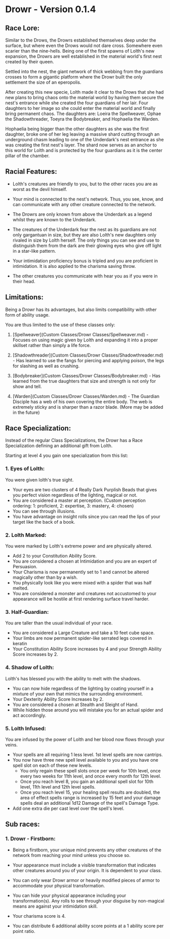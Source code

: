 # **Drowr** - Version **0.1.4**

## **Race Lore:**
Similar to the Drows, the Drowrs established themselves deep under the surface, but where even the Drows would not dare cross. Somewhere even scarier than the nine-hells.
Being one of the first spawns of Lolth's new expansion, the Drowrs are well
established in the material world's first nest created by their queen.

Settled into the nest, the giant network of thick webbing from the guardians crosses to
form a gigantic platform where the Drowr built the only settlement the size of an eperopolis.

After creating this new specie, Lolth made it clear to the Drows that she had new plans
to bring chaos onto the material world by having them secure the nest's entrance while
she created the four guardians of her lair. Four daughters to her image so she could
enter the material world and finally bring permanent chaos.
The daughters are: Loeira the Spellweaver, Ophae the Shadowthreader, Toeyra the Bodybreaker, and Hophaelia the Warden.

Hophaelia being bigger than the other daughters as she was the first daughter,
broke one of her leg leaving a massive shard cutting through an underground chasm leading
to one of the Underdark's nest entrance as she was creating the first nest's layer.
The shard now serves as an anchor to this world for Lolth and is protected by the four guardians as it is the center pillar of the chamber.


## **Racial Features:**

- Lolth's creatures are friendly to you, but to the other races you are as worst as the devil himself.

- Your mind is connected to the nest's network. Thus, you see, know, and can communicate with any other creature connected to the network.

- The Drowrs are only known from above the Underdark as a legend whilst they are known to the Underdark.

- The creatures of the Underdark fear the nest as its guardians are not only gargantuan in size, but they are also Lolth's new daughters only rivaled in size by Lolth herself. The only things you can see and use to distinguish them from the dark are their glowing eyes who give off light in a star-like pattern.

- Your intimidation proficiency bonus is tripled and you are proficient in intimidation. It is also applied to the charisma saving throw.

- The other creatures you communicate with hear you as if you were in their head.


## **Limitations:**

Being a Drowr has its advantages, but also limits compatibility with other form of ability usage.

You are thus limited to the use of these classes only:
1. [Spellweaver](Custom Classes/Drowr Classes/Spellweaver.md) - Focuses on using magic given by Lolth and expanding it into a proper skillset rather than simply a life force.

2. [Shadowthreader](Custom Classes/Drowr Classes/Shadowthreader.md) - Has learned to use the fangs for piercing and applying poison, the legs for slashing as well as crushing.

3. [Bodybreaker](Custom Classes/Drowr Classes/Bodybreaker.md) - Has learned from the true daughters that size and strength is not only for show and tell.

4. [Warden](Custom Classes/Drowr Classes/Warden.md) - The Guardian Disciple has a web of his own covering the entire body.
The web is extremely sticky and is sharper than a razor blade.
(More may be added in the future)


## **Race Specialization:**
Instead of the regular Class Specializations, the Drowr has a Race Specialization defining an additional gift from Lolth.

Starting at level 4 you gain one specialization from this list:

### **1. Eyes of Lolth:**
You were given lolth's true sight.
- Your eyes are two clusters of 4 Really Dark Purplish Beads that gives you perfect vision regardless of the lighting, magical or not.
- You are considered a master at perception. (Custom perception ordering: 1: proficient, 2: expertise, 3: mastery, 4: chosen)
- You can see through illusions.
- You have advantage on insight rolls since you can read the lips of your target like the back of a book.

### **2. Lolth Marked:**
You were marked by Lolth's extreme power and are physically altered.
- Add 2 to your Constitution Ability Score.
- You are considered a chosen at Intimidation and you are an expert of Persuasion.
- Your Charisma is now permanently set to 1 and cannot be altered magically other than by a wish.
- You physically look like you were mixed with a spider that was half melted.
- You are considered a monster and creatures not accustomed to your appearance will be hostile at first rendering surface travel harder.

### **3. Half-Guardian:**
You are taller than the usual individual of your race.
- You are considered a Large Creature and take a 10 feet cube space.
- Your limbs are now permanent spider-like serrated legs covered in keratin
- Your Constitution Ability Score increases by 4 and your Strength Ability Score increases by 2.

### **4. Shadow of Lolth:**
Lolth's has blessed you with the ability to melt with the shadows.
- You can now hide regardless of the lighting by coating yourself in a mixture of your own that mimics the surrounding environment.
- Your Dexterity Ability Score Increases by 2.
- You are considered a chosen at Stealth and Sleight of Hand.
- While hidden those around you will mistake you for an actual spider and act accordingly.

### **5. Lolth Infused:**
You are infused by the power of Lolth and her blood now flows through your veins.
- Your spells are all requiring 1 less level. 1st level spells are now cantrips.
- You now have three new spell level available to you and you have one spell slot on each of these new levels.
    - You only regain these spell slots once per week for 10th level, once every two weeks for 11th level, and once every month for 12th level.
    - Once you reach level 8, you gain an additional spell slot for 10th level, 11th level and 12th level spells.
    - Once you reach level 15, your healing spell results are doubled, the area of effect spells range is increased by 15 feet and your damage spells deal an additional 1d12 Damage of the spell's Damage Type.
- Add one extra die per cast level over the spell's level.

## **Sub races:**

### **1. Drowr - Firstborn:**
- Being a firstborn, your unique mind prevents any other creatures of the network from reaching your mind unless you choose so.

- Your appearance must include a visible transformation that indicates other creatures around you of your origin. It is dependent to your class.

- You can only wear Drowr armor or heavily modified pieces of armor to accommodate your physical transformation.

- You can hide your physical appearance including your transformation(s). Any rolls to see through your disguise by non-magical means are against your intimidation skill.

- Your charisma score is 4.

- You can distribute 6 additional ability score points at a 1 ability score per point ratio.
